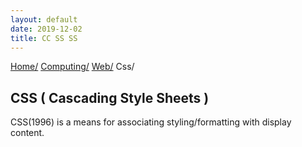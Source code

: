 ```yaml
---
layout: default
date: 2019-12-02
title: CC SS SS
---
```

<div id="preamble">
<div class="sectionbody">
<div class="paragraph">
<p><span class="small"><a href="../../../index.html">Home/</a></span>
<span class="small"><a href="../../index.html">Computing/</a></span>
<span class="small"><a href="../index.html">Web/</a></span>
<span class="small">Css/</span></p>
</div>
</div>
</div>
<div class="sect1">
<h2 id="_css_cascading_style_sheets">CSS ( Cascading Style Sheets )</h2>
<div class="sectionbody">
<div class="paragraph">
<p>CSS(1996) is a means for associating styling/formatting with display content.</p>
</div>
</div>
</div>

